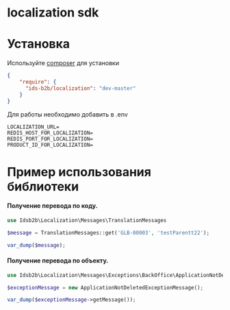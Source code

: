 # localization sdk

# Установка

Используйте [composer](https://getcomposer.org/) для установки
```json
{
    "require": {
      "ids-b2b/localization": "dev-master"
    }
}
```

Для работы необходимо добавить в .env

```dotenv
LOCALIZATION_URL=
REDIS_HOST_FOR_LOCALIZATION=
REDIS_PORT_FOR_LOCALIZATION=
PRODUCT_ID_FOR_LOCALIZATION=
```

# Пример использования библиотеки

#### Получение перевода по коду.

```php
use Idsb2b\Localization\Messages\TranslationMessages

$message = TranslationMessages::get('GLB-00003', 'testParentt22');

var_dump($message);
```

#### Получение перевода по объекту.

```php
use Idsb2b\Localization\Messages\Exceptions\BackOffice\ApplicationNotDeletedExceptionMessage;

$exceptionMessage = new ApplicationNotDeletedExceptionMessage();

var_dump($exceptionMessage->getMessage());
```